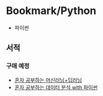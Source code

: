 # Bookmark/Python
- 파이썬

## 서적

### 구매 예정
- [혼자 공부하는 머신러닝+딥러닝](https://www.yes24.com/Product/Goods/96024871)
- [혼자 공부하는 데이터 분석 with 파이썬](https://www.yes24.com/Product/Goods/116253011)